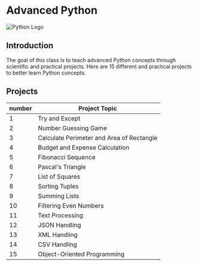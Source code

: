 # Advanced Python

![Python Logo](https://www.python.org/static/community_logos/python-logo.png)

## Introduction
The goal of this class is to teach advanced Python concepts through scientific and practical projects. Here are 15 different and practical projects to better learn Python concepts.

## Projects

|number| Project Topic                           |
|-----|-----------------------------------------|
| 1   | Try and Except                           |
| 2   | Number Guessing Game                     |
| 3   | Calculate Perimeter and Area of Rectangle|
| 4   | Budget and Expense Calculation           |
| 5   | Fibonacci Sequence                       |
| 6   | Pascal's Triangle                        |
| 7   | List of Squares                          |
| 8   | Sorting Tuples                           |
| 9   | Summing Lists                            |
| 10  | Filtering Even Numbers                   |
| 11  | Text Processing                          |
| 12  | JSON Handling                            |
| 13  | XML Handling                             |
| 14  | CSV Handling                             |
| 15  | Object-Oriented Programming              |

